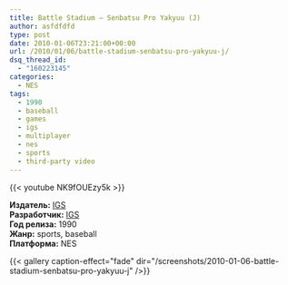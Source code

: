```yaml
---
title: Battle Stadium – Senbatsu Pro Yakyuu (J)
author: asfdfdfd
type: post
date: 2010-01-06T23:21:00+00:00
url: /2010/01/06/battle-stadium-senbatsu-pro-yakyuu-j/
dsq_thread_id:
  - "160223145"
categories:
  - NES
tags:
  - 1990
  - baseball
  - games
  - igs
  - multiplayer
  - nes
  - sports
  - third-party video
---
```

{{< youtube NK9fOUEzy5k >}}

**Издатель:** [IGS][1]  
**Разработчик:** [IGS][1]  
**Год релиза:** 1990  
**Жанр:** sports, baseball  
**Платформа:** NES

<!--more-->

{{< gallery caption-effect="fade" dir="/screenshots/2010-01-06-battle-stadium-senbatsu-pro-yakyuu-j" />}}

 [1]: https://www.mobygames.com/company/international-games-system-co-ltd
